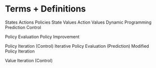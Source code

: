 # Terms + Definitions

States
Actions
Policies
State Values
Action Values
Dynamic Programming
Prediction
Control


Policy Evaluation
Policy Improvement

Policy Iteration (Control)
Iterative Policy Evaluation (Prediction)
Modified Policy Iteration

Value Iteration (Control)
